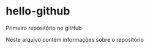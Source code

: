 # hello-github
Primeiro repositório no gitHub

Neste arquivo contém informações sobre o repositório
